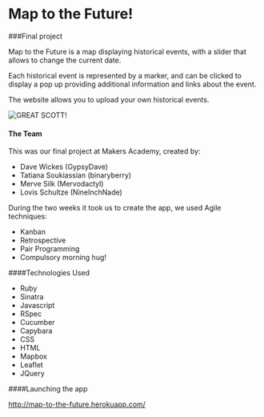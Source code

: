 Map to the Future!
=================

###Final project

Map to the Future is a map displaying historical events, with a slider that allows to change the current date.

Each historical event is represented by a marker, and can be clicked to display a pop up providing additional information and links about the event.

The website allows you to upload your own historical events.

![GREAT SCOTT!](https://github.com/gypsydave5/map-to-the-future/blob/master/lib/public/images/mapToTheFuture.png)

#### The Team

This was our final project at Makers Academy, created by:
 - Dave Wickes (GypsyDave)
 - Tatiana Soukiassian (binaryberry)
 - Merve Silk (Mervodactyl)
 - Lovis Schultze (NineInchNade)

During the two weeks it took us to create the app, we used Agile techniques:
- Kanban
- Retrospective
- Pair Programming
- Compulsory morning hug!


####Technologies Used

- Ruby
- Sinatra
- Javascript
- RSpec
- Cucumber
- Capybara
- CSS
- HTML
- Mapbox
- Leaflet
- JQuery

####Launching the app

http://map-to-the-future.herokuapp.com/

